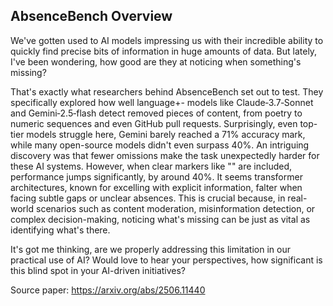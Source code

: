 ## AbsenceBench Overview

We've gotten used to AI models impressing us with their incredible ability to quickly find precise bits of information in huge amounts of data. But lately, I've been wondering, how good are they at noticing when something's missing?

That's exactly what researchers behind AbsenceBench set out to test. They specifically explored how well language+- models like Claude‑3.7‑Sonnet and Gemini‑2.5‑flash detect removed pieces of content, from poetry to numeric sequences and even GitHub pull requests. Surprisingly, even top-tier models struggle here, Gemini barely reached a 71% accuracy mark, while many open-source models didn't even surpass 40%.
An intriguing discovery was that fewer omissions make the task unexpectedly harder for these AI systems. However, when clear markers like "" are included, performance jumps significantly, by around 40%. It seems transformer architectures, known for excelling with explicit information, falter when facing subtle gaps or unclear absences.
This is crucial because, in real-world scenarios such as content moderation, misinformation detection, or complex decision-making, noticing what's missing can be just as vital as identifying what's there.

It's got me thinking, are we properly addressing this limitation in our practical use of AI?
Would love to hear your perspectives, how significant is this blind spot in your AI-driven initiatives?

Source paper: https://arxiv.org/abs/2506.11440